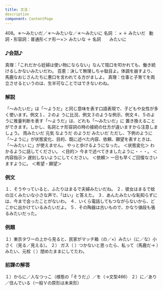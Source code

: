 ```yaml
---
title: 文法：
description
component: ContentPage
---
```



408。＊～みたいだ／＊～みたいな／＊～みたいに
名詞 ： × ＋ みたいだ  
動詞・形容詞：普通形＜ナ形ー×＞ みたいな ＋ 名詞
      みたいに  
### ♪会話♪
真理：「これだから妊婦は使い物にならない」なんて陰口を叩かれても、働き続けるしかないみたいだわ。 百恵：決して無理しちゃ駄目よ。体調を崩すより、馬鹿なおじさんたちに悪口を言われてる方がましよ。 真理：仕事と子育てを両立させるというのは、生半可なことではできないわね。
### 解説
「～みたいだ」は「～ようだ」と同じ意味を表す口語表現で、子どもや女性が多く使います。例文１、２のよ うに比況、例文３のような例示、例文４、５のように推量判断を表す「～ようだ」は、どれも「～みたいだ」に 置き換えることができます。しかし、名詞とナ形容詞の時の接続の仕方が違いますから注意しましょう。
雨みたいだ 元気 なようだ のようだ みたいだ
ただし、下例のように「～ように」が状態変化、目的、既に述べた内容、依頼、願望を表すときは、「～みたい に」が使えません。
やっと歩けるようになった。 ＜状態変化＞ わかるように話してください。 ＜目的＞ 今まで述べてきましたように・・・。 ＜内容指示＞ 遅刻しないようにしてください。 ＜依頼＞ 一日も早くご回復なさいますように。 ＜希望・願望＞
### 例文
１．そうやっていると、ふたりはまるで夫婦みたいだね。
２．彼女はまるで蚊の泣くみたいな小さな声で、「はい」と答えた。
３．あんたみたいな恥知らずには、今まで会ったことがないわ。
４．いくら電話してもつながらないから、どこかに出かけているみたいだよ。
５．その陶器は古いもので、かなり値段も張るみたいだった。
### 例題
１）東京タワーの上から見ると、民家がマッチ箱（の／×）みたい（に／な）小さく（見る／見える）。
２） ガス（ ）つかないと思ったら、私って（馬鹿だ→ ）みたい、元栓（ ）閉めたままにしてたわ。
### 前課の解答
１）からに／人なつっこ（様態の「そうだ」）／を（→文型466）
２）に／あり／住んでいる（一般Ｖの原形は未来形）
